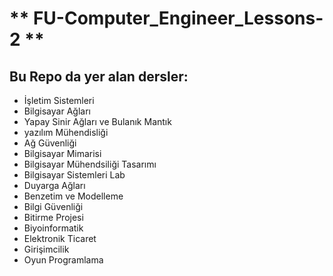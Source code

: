 # ** FU-Computer_Engineer_Lessons-2 **

## Bu Repo da yer alan dersler:

* İşletim Sistemleri
* Bilgisayar Ağları
* Yapay Sinir Ağları ve Bulanık Mantık
* yazılım Mühendisliği
* Ağ Güvenliği
* Bilgisayar Mimarisi
* Bilgisayar Mühendsiliği Tasarımı
* Bilgisayar Sistemleri Lab
* Duyarga Ağları
* Benzetim ve Modelleme
* Bilgi Güvenliği
* Bitirme Projesi
* Biyoinformatik
* Elektronik Ticaret
* Girişimcilik
* Oyun Programlama
